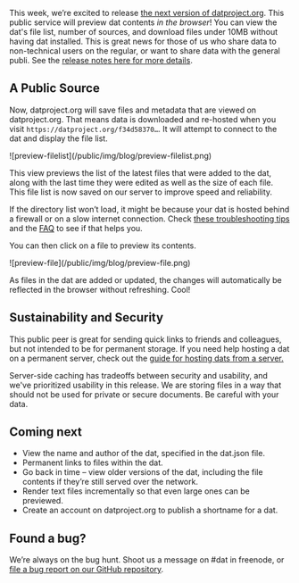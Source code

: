 This week, we’re excited to release [the next version of datproject.org](https://datproject.org). This public service will preview dat contents *in the browser*! You can view the dat's file list, number of sources, and download files under 10MB without having dat installed. This is great news for those of us who share data to non-technical users on the regular, or want to share data with the general publi. See the [release notes here for more details](https://github.com/datproject/datproject.org/releases/tag/1.02).

## A Public Source

Now, datproject.org will save files and metadata that are viewed on datproject.org. That means data is downloaded and re-hosted when you visit `https://datproject.org/f34d58370…`. It will attempt to connect to the dat and display the file list.

<div class="screenshot-blog">
  ![preview-filelist](/public/img/blog/preview-filelist.png)
</div>

This view previews the list of the latest files that were added to the dat, along with the last time they were edited as well as the size of each file. This file list is now saved on our server to improve speed and reliability.

If the directory list won’t load, it might be because your dat is hosted behind a firewall or on a slow internet connection. Check [these troubleshooting tips](https://docs.datproject.org/dat#troubleshooting) and the [FAQ](https://docs.datproject.org/faq) to see if that helps you.

You can then click on a file to preview its contents.

<div class="screenshot-blog">
  ![preview-file](/public/img/blog/preview-file.png)
</div>

As files in the dat are added or updated, the changes will automatically be reflected in the browser without refreshing. Cool!

## Sustainability and Security

This public peer is great for sending quick links to friends and colleagues, but not intended to be for permanent storage. If you need help hosting a dat on a permanent server, check out the [guide for hosting dats from a server.](https://www.datprotocol.com/guides/hosting-dats-from-a-server.html)

Server-side caching has tradeoffs between security and usability, and we've prioritized usability in this release. We are storing files in a way that should not be used for private or secure documents. Be careful with your data.

## Coming next

  * View the name and author of the dat, specified in the dat.json file.
  * Permanent links to files within the dat.
  * Go back in time – view older versions of the dat, including the file contents if they’re still served over the network.
  * Render text files incrementally so that even large ones can be previewed.
  * Create an account on datproject.org to publish a shortname for a dat.

## Found a bug?

We’re always on the bug hunt. Shoot us a message on #dat in freenode, or [file a bug report on our GitHub repository](http://github.com/datproject/datproject.org).
